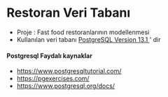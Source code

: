 # Restoran Veri Tabanı
* Proje : Fast food restoranlarının modellenmesi
* Kullanılan veri tabanı [PostgreSQL Version 13.1	](https://www.postgresql.org/) ' dir

#### Postgresql Faydalı kaynaklar

* https://www.postgresqltutorial.com/
* https://pgexercises.com/
* https://www.postgresql.org/docs/
